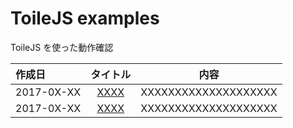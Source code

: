 # ToileJS examples
ToileJS を使った動作確認

|作成日|タイトル|内容|
|:--|:--:|:--:|
|2017-0X-XX|[XXXX](http://xxx)|XXXXXXXXXXXXXXXXXXXX|
|2017-0X-XX|[XXXX](http://xxx)|XXXXXXXXXXXXXXXXXXXX|